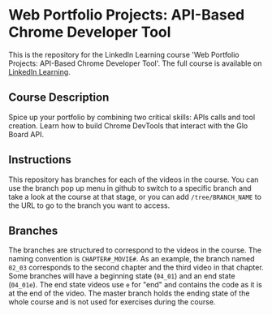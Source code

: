 # Web Portfolio Projects: API-Based Chrome Developer Tool
This is the repository for the LinkedIn Learning course 'Web Portfolio Projects: API-Based Chrome Developer Tool'. The full course is available on [LinkedIn Learning](https://www.linkedin.com/learning/).

## Course Description
Spice up your portfolio by combining two critical skills: APIs calls and tool creation. Learn how to build Chrome DevTools that interact with the Glo Board API.

## Instructions
This repository has branches for each of the videos in the course. You can use the branch pop up menu in github to switch to a specific branch and take a look at the course at that stage, or you can add `/tree/BRANCH_NAME` to the URL to go to the branch you want to access.

## Branches
The branches are structured to correspond to the videos in the course. The naming convention is `CHAPTER#_MOVIE#`. As an example, the branch named `02_03` corresponds to the second chapter and the third video in that chapter. 
Some branches will have a beginning state (`04_01`) and an end state (`04_01e`). The end state videos use `e` for "end" and contains the code as it is at the end of the video. The master branch holds the ending state of the whole course and is not used for exercises during the course.
